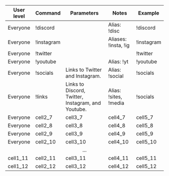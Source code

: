 <link rel="stylesheet" type="text/css" href="css/style.css">

<table class="darkTable">
<thead>
<tr>
<th>User level</th>
<th>Command</th>
<th>Parameters</th>
<th>Notes</th>
<th>Example</th>
  
<tbody>
<tr>
<td>Everyone</td><td>!discord</td><td></td><td>Alias: !disc</td><td>!discord</td></tr>
<tr>
<td>Everyone</td><td>!instagram</td><td></td><td>Aliases: !insta, !ig</td><td>!instagram</td></tr>
<tr>
<td>Everyone</td><td>!twitter</td><td></td><td></td><td>!twitter</td></tr>
<tr>
<td>Everyone</td><td>!youtube</td><td></td><td>Alias: !yt</td><td>!youtube</td></tr>
<tr>
<td>Everyone</td><td>!socials</td><td>Links to Twitter and Instagram.</td><td>Alias: !social</td><td>!socials</td></tr>
<tr>
<td>Everyone</td><td>!links</td><td>Links to Discord, Twitter, Instagram, and Youtube.</td><td>Alias: !sites, !media</td><td>!socials</td></tr>
<tr>
<td>Everyone</td><td>cell2_7</td><td>cell3_7</td><td>cell4_7</td><td>cell5_7</td></tr>
<tr>
<td>Everyone</td><td>cell2_8</td><td>cell3_8</td><td>cell4_8</td><td>cell5_8</td></tr>
<tr>
<td>Everyone</td><td>cell2_9</td><td>cell3_9</td><td>cell4_9</td><td>cell5_9</td></tr>
<tr>
<td>Everyone</td><td>cell2_10</td><td>cell3_10</td><td>cell4_10</td><td>cell5_10</td></tr>
<tr>
<td colspan="5" align="center">...</td></tr>
<tr>
<td>cell1_11</td><td>cell2_11</td><td>cell3_11</td><td>cell4_11</td><td>cell5_11</td></tr>
<tr>
<td>cell1_12</td><td>cell2_12</td><td>cell3_12</td><td>cell4_12</td><td>cell5_12</td></tr>
</tbody>
</tr>

